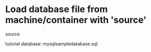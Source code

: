 # Load database file from machine/container with 'source'

source <file>

tutorial database: mysqlsampledatabase.sql

